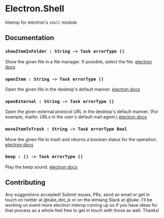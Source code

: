 # Electron.Shell

Interop for electron's `shell` module

## Documentation

### `showItemInFolder : String -> Task errorType ()`
Show the given file in a file manager. If possible, select the file.
[electron docs](https://github.com/atom/electron/blob/master/docs/api/shell.md#shellshowiteminfolderfullpath)

### `openItem : String -> Task errorType ()`
Open the given file in the desktop's default manner.
[electron docs](https://github.com/atom/electron/blob/master/docs/api/shell.md#shellopenitemfullpath)

### `openExternal : String -> Task errorType ()`
Open the given external protocol URL in the desktop's default manner. (For
example, mailto: URLs in the user's default mail agent.)
[electron docs](https://github.com/atom/electron/blob/master/docs/api/shell.md#shellopenexternalurl)

### `moveItemToTrash : String -> Task errorType Bool`
Move the given file to trash and returns a boolean status for the operation.
[electron docs](https://github.com/atom/electron/blob/master/docs/api/shell.md#shellmoveitemtotrashfullpath)

### `beep : () -> Task errorType ()`
Play the beep sound.
[electron docs](https://github.com/atom/electron/blob/master/docs/api/shell.md#shellbeep)

## Contributing

Any suggestions accepted! Submit issues, PRs, send an email or get in touch on twitter at @luke_dot_js or on the elmlang Slack at @luke. I'll be working on event more electron interop coming up so if you have ideas for that process as a whole feel free to get in touch with those as well. Thanks!
